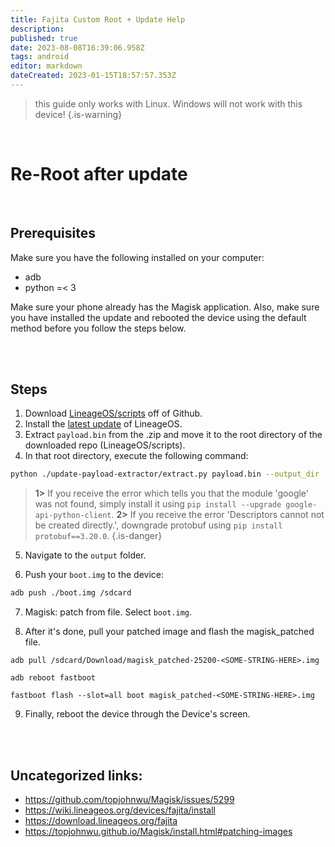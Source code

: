 ```yaml
---
title: Fajita Custom Root + Update Help
description: 
published: true
date: 2023-08-08T16:39:06.958Z
tags: android
editor: markdown
dateCreated: 2023-01-15T18:57:57.353Z
---
```


> this guide only works with Linux. Windows will not work with this device!
{.is-warning}

<br>

# Re-Root after update
<br>

## Prerequisites

Make sure you have the following installed on your computer:
- adb
- python =< 3

Make sure your phone already has the Magisk application. Also, make sure you have installed the update and rebooted the device using the default method before you follow the steps below.

<br>
<br>

## Steps

1. Download [LineageOS/scripts](https://github.com/LineageOS/scripts) off of Github.
2. Install the [latest update](https://download.lineageos.org/fajita) of LineageOS.
3. Extract `payload.bin` from the .zip and move it to the root directory of the downloaded repo (LineageOS/scripts).
4. In that root directory, execute the following command:

```bash
python ./update-payload-extractor/extract.py payload.bin --output_dir ./output
```

> **1>** If you receive the error which tells you that the module 'google' was not found, simply install it using `pip install --upgrade google-api-python-client`.
	**2>** If you receive the error 'Descriptors cannot not be created directly.', downgrade protobuf using `pip install protobuf==3.20.0`.
{.is-danger}



5. Navigate to the `output` folder. 

6. Push your `boot.img` to the device:

```bash
adb push ./boot.img /sdcard
``` 

7. Magisk: patch from file. Select `boot.img`.

8. After it's done, pull your patched image and flash the magisk_patched file.

```
adb pull /sdcard/Download/magisk_patched-25200-<SOME-STRING-HERE>.img
```

```
adb reboot fastboot
```

```
fastboot flash --slot=all boot magisk_patched-<SOME-STRING-HERE>.img
```

9. Finally, reboot the device through the Device's screen. 

<br>
<br>

## Uncategorized links:

- https://github.com/topjohnwu/Magisk/issues/5299
- https://wiki.lineageos.org/devices/fajita/install
- https://download.lineageos.org/fajita
- https://topjohnwu.github.io/Magisk/install.html#patching-images

